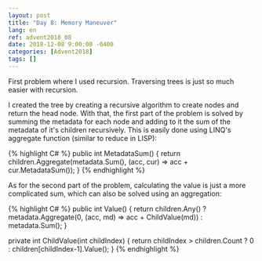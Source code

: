 ```yaml
---
layout: post
title: "Day 8: Memory Maneuver"
lang: en
ref: advent2018_08
date: 2018-12-08 9:00:00 -0400
categories: [Advent2018]
tags: []
---
```

First problem where I used recursion. Traversing trees is just so much easier with recursion.

I created the tree by creating a recursive algorithm to create nodes and return the head node. With that, the first part of the problem is solved by summing the metadata for each node and adding to it the sum of the metadata of it's children recursively. This is easily done using LINQ's aggregate function (similar to reduce in LISP):

{% highlight C# %}
public int MetadataSum()
{
    return children.Aggregate(metadata.Sum(), (acc, cur) => acc + cur.MetadataSum());
}
{% endhighlight %}

As for the second part of the problem, calculating the value is just a more complicated sum, which can also be solved using an aggregation:

{% highlight C# %}
public int Value()
{
    return children.Any() ? metadata.Aggregate(0, (acc, md) => acc + ChildValue(md)) : metadata.Sum();
}

private int ChildValue(int childIndex)
{
    return childIndex > children.Count ? 0 : children[childIndex-1].Value();
}
{% endhighlight %}
